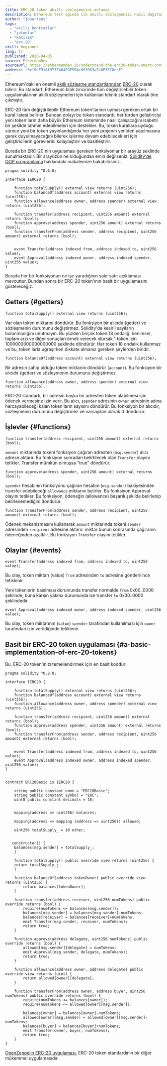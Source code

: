 ```yaml
---
title: ERC-20 token akıllı sözleşmesini anlamak
description: Ethereum test ağında ilk akıllı sözleşmenizi nasıl dağıtacağınızı öğrenin
author: "jdourlens"
tags:
  - "akıllı kontratlar"
  - "jetonlar"
  - "katılık"
  - "erc-20"
skill: beginner
lang: tr
published: 2020-04-05
source: EthereumDev
sourceUrl: https://ethereumdev.io/understand-the-erc20-token-smart-contract/
address: "0x19dE91Af973F404EDF5B4c093983a7c6E3EC8ccE"
---
```


Ethereum'daki en önemli [akıllı sözleşme standartlarından](/developers/docs/standards/) [ERC-20](/developers/docs/standards/tokens/erc-20/) olarak bilinir: Bu standart, Ethereum blok zincirinde tüm değiştirilebilir token uygulamalarının akıllı sözleşmeleri için kullanılan teknik standart olarak öne çıkmıştır.

ERC-20 tüm değiştirilebilir Ethereum token'larının uyması gereken ortak bir kural listesi belirler. Bundan dolayı bu token standardı, her türden geliştiriciyi yeni token'ların daha büyük Ethereum sisteminde nasıl çalışacağını isabetli bir şekilde tahmin edebilmeleri için destekler. Bu, token kurallara uyduğu sürece yeni bir token yayınlandığında her yeni projenin yeniden yapılmasına gerek duyulmayacağını bilerek işlerine devam edebilecekleri için geliştiricilerin görevlerini kolaylaştırır ve basitleştirir.

Burada bir ERC-20'nin uygulaması gereken fonksiyonlar bir arayüz şeklinde sunulmaktadır. Bir arayüzün ne olduğundan emin değilseniz: [Solidity'de OOP programlama](https://ethereumdev.io/inheritance-in-solidity-contracts-are-classes/) hakkındaki makalemize bakabilirsiniz.

```solidity
pragma solidity ^0.6.0;

interface IERC20 {

    function totalSupply() external view returns (uint256);
    function balanceOf(address account) external view returns (uint256);
    function allowance(address owner, address spender) external view returns (uint256);

    function transfer(address recipient, uint256 amount) external returns (bool);
    function approve(address spender, uint256 amount) external returns (bool);
    function transferFrom(address sender, address recipient, uint256 amount) external returns (bool);


    event Transfer(address indexed from, address indexed to, uint256 value);
    event Approval(address indexed owner, address indexed spender, uint256 value);
}
```

Burada her bir fonksiyonun ne işe yaradığının satır satır açıklaması mevcuttur. Bundan sonra bir ERC-20 token'ının basit bir uygulamasını göstereceğiz.

## Getters {#getters}

```solidity
function totalSupply() external view returns (uint256);
```

Var olan token miktarını döndürür. Bu fonksiyon bir alıcıdır (getter) ve sözleşmenin durumunu değiştirmez. Solidity'de kesirli sayıların bulunmadığını unutmayın. Bu yüzden birçok token 18 ondalığı benimser, toplam arzı ve diğer sonuçları örnek verecek olursak 1 token için 1000000000000000000 şeklinde döndürür. Her token 18 ondalık kullanmaz ve bu, token'larla uğraşırken dikkate almanız gereken şeylerden biridir.

```solidity
function balanceOf(address account) external view returns (uint256);
```

Bir adresin sahip olduğu token miktarını döndürür (`account`). Bu fonksiyon bir alıcıdır (getter) ve sözleşmenin durumunu değiştirmez.

```solidity
function allowance(address owner, address spender) external view returns (uint256);
```

ERC-20 standartı, bir adresin başka bir adresten token alabilmesi için ödenek vermesine izin verir. Bu alıcı, `spender` adresinin `owner` adresinin adına harcayabileceği kalan token'ların sayısını döndürür. Bu fonksiyon bir alıcıdır, sözleşmenin durumunu değiştirmez ve varsayılan olarak 0 döndürür.

## İşlevler {#functions}

```solidity
function transfer(address recipient, uint256 amount) external returns (bool);
```

`amount` miktarında tokeni fonksiyon çağıran adresten (`msg.sender`) alıcı adrese aktarır. Bu fonksiyon sonradan belirtilecek olan `Transfer` olayını tetikler. Transfer mümkün olmuşsa "true" döndürür.

```solidity
function approve(address spender, uint256 amount) external returns (bool);
```

`spender` hesabının fonksiyonu çağıran hesabın (`msg.sender`) bakiyesinden transfer edebileceği `allowance` miktarını belirler. Bu fonksiyon Approval olayını tetikler. Bu fonksiyon, ödeneğin (allowance) başarılı şekilde belirlenip belirlenemediğini döndürür.

```solidity
function transferFrom(address sender, address recipient, uint256 amount) external returns (bool);
```

Ödenek mekanizmasını kullanarak `amount` miktarında tokeni `sender` adresinden `recipient` adresine aktarır. miktar bunun sonrasında çağıranın ödeneğinden azaltılır. Bu fonksiyon `Transfer` olayını tetikler.

## Olaylar {#events}

```solidity
event Transfer(address indexed from, address indexed to, uint256 value);
```

Bu olay, token miktarı (value) `from` adresinden `to` adresine gönderilince tetiklenir.

Yeni tokenlerin basılması durumunda transfer normalde `from` 0x00..0000 şeklinde; buna karşın yakma durumunda ise transfer `to` 0x00..0000 şeklindedir.

```solidity
event Approval(address indexed owner, address indexed spender, uint256 value);
```

Bu olay, token miktarının (`value`) `spender` tarafından kullanılması için `owner` tarafından izin verildiğinde tetiklenir.

## Basit bir ERC-20 token uygulaması {#a-basic-implementation-of-erc-20-tokens}

Bu, ERC-20 token'ınızı temellendirmek için en basit koddur:

```solidity
pragma solidity ^0.8.0;

interface IERC20 {

    function totalSupply() external view returns (uint256);
    function balanceOf(address account) external view returns (uint256);
    function allowance(address owner, address spender) external view returns (uint256);

    function transfer(address recipient, uint256 amount) external returns (bool);
    function approve(address spender, uint256 amount) external returns (bool);
    function transferFrom(address sender, address recipient, uint256 amount) external returns (bool);


    event Transfer(address indexed from, address indexed to, uint256 value);
    event Approval(address indexed owner, address indexed spender, uint256 value);
}


contract ERC20Basic is IERC20 {

    string public constant name = "ERC20Basic";
    string public constant symbol = "ERC";
    uint8 public constant decimals = 18;


    mapping(address => uint256) balances;

    mapping(address => mapping (address => uint256)) allowed;

    uint256 totalSupply_ = 10 ether;


   constructor() {
    balances[msg.sender] = totalSupply_;
    }

    function totalSupply() public override view returns (uint256) {
    return totalSupply_;
    }

    function balanceOf(address tokenOwner) public override view returns (uint256) {
        return balances[tokenOwner];
    }

    function transfer(address receiver, uint256 numTokens) public override returns (bool) {
        require(numTokens <= balances[msg.sender]);
        balances[msg.sender] = balances[msg.sender]-numTokens;
        balances[receiver] = balances[receiver]+numTokens;
        emit Transfer(msg.sender, receiver, numTokens);
        return true;
    }

    function approve(address delegate, uint256 numTokens) public override returns (bool) {
        allowed[msg.sender][delegate] = numTokens;
        emit Approval(msg.sender, delegate, numTokens);
        return true;
    }

    function allowance(address owner, address delegate) public override view returns (uint) {
        return allowed[owner][delegate];
    }

    function transferFrom(address owner, address buyer, uint256 numTokens) public override returns (bool) {
        require(numTokens <= balances[owner]);
        require(numTokens <= allowed[owner][msg.sender]);

        balances[owner] = balances[owner]-numTokens;
        allowed[owner][msg.sender] = allowed[owner][msg.sender]-numTokens;
        balances[buyer] = balances[buyer]+numTokens;
        emit Transfer(owner, buyer, numTokens);
        return true;
    }
}
```

[OpenZeppelin ERC-20 uygulaması](https://github.com/OpenZeppelin/openzeppelin-contracts/tree/master/contracts/token/ERC20), ERC-20 token standardının bir diğer mükemmel uygulamasıdır.
